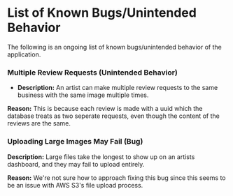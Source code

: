# List of Known Bugs/Unintended Behavior
The following is an ongoing list of known bugs/unintended behavior of the application.

### Multiple Review Requests (Unintended Behavior)
* **Description:** An artist can make multiple review requests to the same business with the same image multiple times.

**Reason:** This is because each review is made with a uuid 
which the database treats as two seperate requests, even
though the content of the reviews are the same. 

### Uploading Large Images May Fail (Bug)
**Description:** Large files take the longest to show up on an artists dashboard, and they may fail to upload entirely. 

**Reason:** We're not sure how to approach fixing this bug since this seems to be an issue with AWS S3's file upload process. 